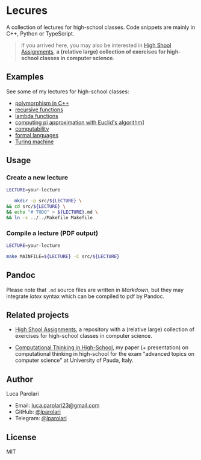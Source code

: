 # Lecures

A collection of lectures for high-school classes. Code snippets are
mainly in C++, Python or TypeScript.

> If you arrived here, you may also be interested in
> [High Shool Assignments](https://github.com/lparolari/high-school-assignments),
> **a (relative large) collection of exercises for high-school classes
> in computer science**.

## Examples

See some of my lectures for high-school classes:

- [polymorphism in C++](src/polymorphism/polymorphysm.md)
- [recursive functions](src/recursive-functions/recursive-functions.md)
- [lambda functions](src/lambda/lambda.md)
- [computing pi approximation with Euclid's algorithm](src/pi-approx/pi-approx.md)]
- [computability](src/computability/computability.md)
- [formal languages](src/formal-languages/formal-languages.md)
- [Turing machine](src/turing-machine/turing-machine.md)

## Usage

### Create a new lecture

```bash
LECTURE=your-lecture

   mkdir -p src/${LECTURE} \
&& cd src/${LECTURE} \
&& echo "# TODO" > ${LECTURE}.md \
&& ln -s ../../Makefile Makefile
```

### Compile a lecture (PDF output)

```bash
LECTURE=your-lecture
```

```bash
make MAINFILE=${LECTURE} -C src/${LECTURE}
```

## Pandoc

Please note that `.md` source files are written in _Markdown_, but
they may integrate _latex_ syntax which can be compiled to pdf by
Pandoc.

## Related projects

- [High Shool Assignments](https://github.com/lparolari/high-school-assignments),
  a repository with a (relative large) collection of exercises for
  high-school classes in computer science.

- [Computational Thinking in High-School](https://github.com/lparolari/computational-thinking-in-high-school),
  my paper (+ presentation) on computational thinking in high-school
  for the exam "advanced topics on computer science" at University of
  Pauda, Italy.

## Author

Luca Parolari

- Email: [luca.parolari23@gmail.com](mailto:luca.parolari23@gmail.com)
- GitHub: [@lparolari](https://github.com/lparolari)
- Telegram: [@lparolari](https://t.me/lparolari)

## License

MIT

